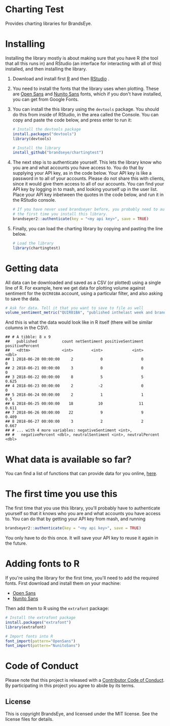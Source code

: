 
<!-- README.md is generated from README.Rmd. Please edit that file -->
Charting Test
=============

Provides charting libraries for BrandsEye.

Installing
==========

Installing the library mostly is about making sure that you have R (the tool that all this runs in) and RStudio (an interface for interacting with all of this) installed, and then installing the library.

1.  Download and install first [R](https://cran.rstudio.com/) and then [RStudio](https://www.rstudio.com/products/rstudio/download/) .

2.  You need to install the fonts that the library uses when plotting. These are [Open Sans](https://fonts.google.com/specimen/Open+Sans) and [Nunito Sans](https://fonts.google.com/specimen/Nunito+Sans) fonts, which if you don't have installed, you can get from Google Fonts.

3.  You can install the this library using the `devtools` package. You should do this from inside of RStudio, in the area called the Console. You can copy and paste the code below, and press enter to run it:

    ``` r
    # Install the devtools package
    install.packages("devtools")
    library(devtools)

    # Install the library
    install_github("brandseye/chartingtest")
    ```

4.  The next step is to authenticate yourself. This lets the library know who you are and what accounts you have access to. You do that by supplying your API key, as in the code below. Your API key is like a password in to all of your accounts. Please do not share this with clients, since it would give them access to all of our accounts. You can find your API key by logging in to mash, and looking yourself up in the user list. Place your API key inbetween the quotes in the code below, and run it in the RStudio console.

    ``` r
    # If you have never used brandseyer before, you probably need to authenticate
    # the first time you install this library. 
    brandseyer2::authenticate(key = "<my api key>", save = TRUE)
    ```

5.  Finally, you can load the charting library by copying and pasting the line below.

    ``` r
    # Load the library
    library(chartingtest)
    ```

Getting data
============

All data can be downloaded and saved as a CSV (or plotted) using a single line of R. For example, here we get data for plotting volume against sentiment for the `QUIR01BA` account, using a particular filter, and also asking to save the data.

``` r
# Ask for data. Tell it that you want to save to file as well
volume_sentiment_metric("QUIR01BA", "published inthelast week and brand isorchildof 10006", save = TRUE)
```

And this is what the data would look like in R itself (there will be similar columns in the CSV).

    ## # A tibble: 8 x 9
    ##   published           count netSentiment positiveSentiment positivePercent
    ##   <dttm>              <int>        <int>             <int>           <dbl>
    ## 1 2018-06-20 00:00:00     2            0                 0           0    
    ## 2 2018-06-21 00:00:00     3            0                 0           0    
    ## 3 2018-06-22 00:00:00     8            5                 5           0.625
    ## 4 2018-06-23 00:00:00     2           -2                 0           0    
    ## 5 2018-06-24 00:00:00     2            1                 1           0.5  
    ## 6 2018-06-25 00:00:00    18           10                11           0.611
    ## 7 2018-06-26 00:00:00    22            9                 9           0.409
    ## 8 2018-06-27 00:00:00     3            2                 2           0.667
    ## # ... with 4 more variables: negativeSentiment <int>,
    ## #   negativePercent <dbl>, neutralSentiment <int>, neutralPercent <dbl>

What data is available so far?
==============================

You can find a list of functions that can provide data for you online, [here](reference/index.html).

The first time you use this
===========================

The first time that you use this library, you'll probably have to authenticate yourself so that it knows who you are and what accounts you have access to. You can do that by getting your API key from mash, and running

``` r
brandseyer2::authenticate(key = "<my api key>", save = TRUE)
```

You only have to do this once. It will save your API key to reuse it again in the future.

Adding fonts to R
=================

If you're using the library for the first time, you'll need to add the required fonts. First download and install them on your machine:

-   [Open Sans](https://fonts.google.com/specimen/Open+Sans)
-   [Nunito Sans](https://fonts.google.com/specimen/Nunito+Sans)

Then add them to R using the `extrafont` package:

``` r
# Install the extrafont package
install.packages("extrafont")
library(extrafont)

# Import fonts into R
font_import(pattern="OpenSans")
font_import(pattern="NunitoSans")
```

Code of Conduct
===============

Please note that this project is released with a [Contributor Code of Conduct](CODE_OF_CONDUCT.md). By participating in this project you agree to abide by its terms.

License
-------

This is copyright BrandsEye, and licensed under the MIT license. See the license files for details.
